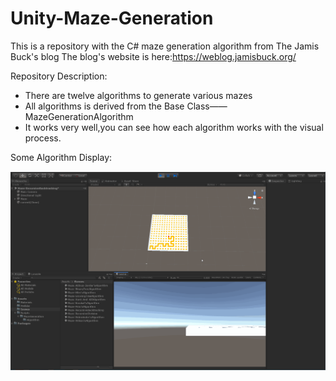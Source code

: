 # Unity-Maze-Generation
This is a repository with the C# maze generation algorithm from The Jamis Buck's blog
The blog's website is here:https://weblog.jamisbuck.org/

Repository Description:
- There are twelve algorithms to generate various mazes
- All algorithms is derived from the Base Class——MazeGenerationAlgorithm
- It works very well,you can see how each algorithm works with the visual process.

Some Algorithm Display:

![img](https://github.com/highplayer3/Unity-Maze-Generation/blob/master/GIF/Maze-%E9%80%92%E5%BD%92%E5%9B%9E%E6%BA%AF.gif)


